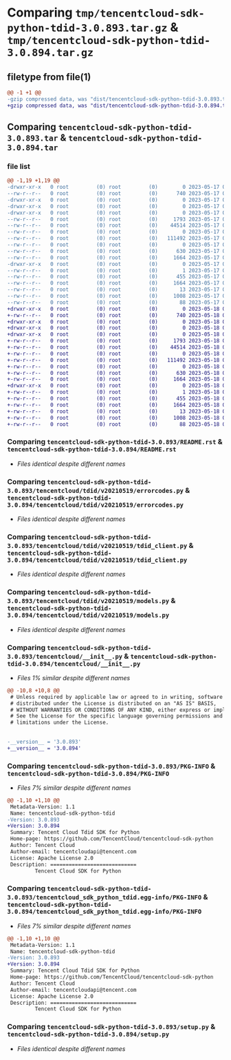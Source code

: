 # Comparing `tmp/tencentcloud-sdk-python-tdid-3.0.893.tar.gz` & `tmp/tencentcloud-sdk-python-tdid-3.0.894.tar.gz`

## filetype from file(1)

```diff
@@ -1 +1 @@
-gzip compressed data, was "dist/tencentcloud-sdk-python-tdid-3.0.893.tar", last modified: Wed May 17 03:41:46 2023, max compression
+gzip compressed data, was "dist/tencentcloud-sdk-python-tdid-3.0.894.tar", last modified: Thu May 18 00:38:26 2023, max compression
```

## Comparing `tencentcloud-sdk-python-tdid-3.0.893.tar` & `tencentcloud-sdk-python-tdid-3.0.894.tar`

### file list

```diff
@@ -1,19 +1,19 @@
-drwxr-xr-x   0 root         (0) root         (0)        0 2023-05-17 03:41:46.000000 tencentcloud-sdk-python-tdid-3.0.893/
--rw-r--r--   0 root         (0) root         (0)      740 2023-05-17 03:41:46.000000 tencentcloud-sdk-python-tdid-3.0.893/README.rst
-drwxr-xr-x   0 root         (0) root         (0)        0 2023-05-17 03:41:46.000000 tencentcloud-sdk-python-tdid-3.0.893/tencentcloud/
-drwxr-xr-x   0 root         (0) root         (0)        0 2023-05-17 03:41:46.000000 tencentcloud-sdk-python-tdid-3.0.893/tencentcloud/tdid/
-drwxr-xr-x   0 root         (0) root         (0)        0 2023-05-17 03:41:46.000000 tencentcloud-sdk-python-tdid-3.0.893/tencentcloud/tdid/v20210519/
--rw-r--r--   0 root         (0) root         (0)     1793 2023-05-17 03:41:46.000000 tencentcloud-sdk-python-tdid-3.0.893/tencentcloud/tdid/v20210519/errorcodes.py
--rw-r--r--   0 root         (0) root         (0)    44514 2023-05-17 03:41:46.000000 tencentcloud-sdk-python-tdid-3.0.893/tencentcloud/tdid/v20210519/tdid_client.py
--rw-r--r--   0 root         (0) root         (0)        0 2023-05-17 03:41:46.000000 tencentcloud-sdk-python-tdid-3.0.893/tencentcloud/tdid/v20210519/__init__.py
--rw-r--r--   0 root         (0) root         (0)   111492 2023-05-17 03:41:46.000000 tencentcloud-sdk-python-tdid-3.0.893/tencentcloud/tdid/v20210519/models.py
--rw-r--r--   0 root         (0) root         (0)        0 2023-05-17 03:41:46.000000 tencentcloud-sdk-python-tdid-3.0.893/tencentcloud/tdid/__init__.py
--rw-r--r--   0 root         (0) root         (0)      630 2023-05-17 03:41:46.000000 tencentcloud-sdk-python-tdid-3.0.893/tencentcloud/__init__.py
--rw-r--r--   0 root         (0) root         (0)     1664 2023-05-17 03:41:46.000000 tencentcloud-sdk-python-tdid-3.0.893/PKG-INFO
-drwxr-xr-x   0 root         (0) root         (0)        0 2023-05-17 03:41:46.000000 tencentcloud-sdk-python-tdid-3.0.893/tencentcloud_sdk_python_tdid.egg-info/
--rw-r--r--   0 root         (0) root         (0)        1 2023-05-17 03:41:46.000000 tencentcloud-sdk-python-tdid-3.0.893/tencentcloud_sdk_python_tdid.egg-info/dependency_links.txt
--rw-r--r--   0 root         (0) root         (0)      455 2023-05-17 03:41:46.000000 tencentcloud-sdk-python-tdid-3.0.893/tencentcloud_sdk_python_tdid.egg-info/SOURCES.txt
--rw-r--r--   0 root         (0) root         (0)     1664 2023-05-17 03:41:46.000000 tencentcloud-sdk-python-tdid-3.0.893/tencentcloud_sdk_python_tdid.egg-info/PKG-INFO
--rw-r--r--   0 root         (0) root         (0)       13 2023-05-17 03:41:46.000000 tencentcloud-sdk-python-tdid-3.0.893/tencentcloud_sdk_python_tdid.egg-info/top_level.txt
--rw-r--r--   0 root         (0) root         (0)     1008 2023-05-17 03:41:46.000000 tencentcloud-sdk-python-tdid-3.0.893/setup.py
--rw-r--r--   0 root         (0) root         (0)       88 2023-05-17 03:41:46.000000 tencentcloud-sdk-python-tdid-3.0.893/setup.cfg
+drwxr-xr-x   0 root         (0) root         (0)        0 2023-05-18 00:38:26.000000 tencentcloud-sdk-python-tdid-3.0.894/
+-rw-r--r--   0 root         (0) root         (0)      740 2023-05-18 00:38:26.000000 tencentcloud-sdk-python-tdid-3.0.894/README.rst
+drwxr-xr-x   0 root         (0) root         (0)        0 2023-05-18 00:38:26.000000 tencentcloud-sdk-python-tdid-3.0.894/tencentcloud/
+drwxr-xr-x   0 root         (0) root         (0)        0 2023-05-18 00:38:26.000000 tencentcloud-sdk-python-tdid-3.0.894/tencentcloud/tdid/
+drwxr-xr-x   0 root         (0) root         (0)        0 2023-05-18 00:38:26.000000 tencentcloud-sdk-python-tdid-3.0.894/tencentcloud/tdid/v20210519/
+-rw-r--r--   0 root         (0) root         (0)     1793 2023-05-18 00:38:26.000000 tencentcloud-sdk-python-tdid-3.0.894/tencentcloud/tdid/v20210519/errorcodes.py
+-rw-r--r--   0 root         (0) root         (0)    44514 2023-05-18 00:38:26.000000 tencentcloud-sdk-python-tdid-3.0.894/tencentcloud/tdid/v20210519/tdid_client.py
+-rw-r--r--   0 root         (0) root         (0)        0 2023-05-18 00:38:26.000000 tencentcloud-sdk-python-tdid-3.0.894/tencentcloud/tdid/v20210519/__init__.py
+-rw-r--r--   0 root         (0) root         (0)   111492 2023-05-18 00:38:26.000000 tencentcloud-sdk-python-tdid-3.0.894/tencentcloud/tdid/v20210519/models.py
+-rw-r--r--   0 root         (0) root         (0)        0 2023-05-18 00:38:26.000000 tencentcloud-sdk-python-tdid-3.0.894/tencentcloud/tdid/__init__.py
+-rw-r--r--   0 root         (0) root         (0)      630 2023-05-18 00:38:26.000000 tencentcloud-sdk-python-tdid-3.0.894/tencentcloud/__init__.py
+-rw-r--r--   0 root         (0) root         (0)     1664 2023-05-18 00:38:26.000000 tencentcloud-sdk-python-tdid-3.0.894/PKG-INFO
+drwxr-xr-x   0 root         (0) root         (0)        0 2023-05-18 00:38:26.000000 tencentcloud-sdk-python-tdid-3.0.894/tencentcloud_sdk_python_tdid.egg-info/
+-rw-r--r--   0 root         (0) root         (0)        1 2023-05-18 00:38:26.000000 tencentcloud-sdk-python-tdid-3.0.894/tencentcloud_sdk_python_tdid.egg-info/dependency_links.txt
+-rw-r--r--   0 root         (0) root         (0)      455 2023-05-18 00:38:26.000000 tencentcloud-sdk-python-tdid-3.0.894/tencentcloud_sdk_python_tdid.egg-info/SOURCES.txt
+-rw-r--r--   0 root         (0) root         (0)     1664 2023-05-18 00:38:26.000000 tencentcloud-sdk-python-tdid-3.0.894/tencentcloud_sdk_python_tdid.egg-info/PKG-INFO
+-rw-r--r--   0 root         (0) root         (0)       13 2023-05-18 00:38:26.000000 tencentcloud-sdk-python-tdid-3.0.894/tencentcloud_sdk_python_tdid.egg-info/top_level.txt
+-rw-r--r--   0 root         (0) root         (0)     1008 2023-05-18 00:38:26.000000 tencentcloud-sdk-python-tdid-3.0.894/setup.py
+-rw-r--r--   0 root         (0) root         (0)       88 2023-05-18 00:38:26.000000 tencentcloud-sdk-python-tdid-3.0.894/setup.cfg
```

### Comparing `tencentcloud-sdk-python-tdid-3.0.893/README.rst` & `tencentcloud-sdk-python-tdid-3.0.894/README.rst`

 * *Files identical despite different names*

### Comparing `tencentcloud-sdk-python-tdid-3.0.893/tencentcloud/tdid/v20210519/errorcodes.py` & `tencentcloud-sdk-python-tdid-3.0.894/tencentcloud/tdid/v20210519/errorcodes.py`

 * *Files identical despite different names*

### Comparing `tencentcloud-sdk-python-tdid-3.0.893/tencentcloud/tdid/v20210519/tdid_client.py` & `tencentcloud-sdk-python-tdid-3.0.894/tencentcloud/tdid/v20210519/tdid_client.py`

 * *Files identical despite different names*

### Comparing `tencentcloud-sdk-python-tdid-3.0.893/tencentcloud/tdid/v20210519/models.py` & `tencentcloud-sdk-python-tdid-3.0.894/tencentcloud/tdid/v20210519/models.py`

 * *Files identical despite different names*

### Comparing `tencentcloud-sdk-python-tdid-3.0.893/tencentcloud/__init__.py` & `tencentcloud-sdk-python-tdid-3.0.894/tencentcloud/__init__.py`

 * *Files 1% similar despite different names*

```diff
@@ -10,8 +10,8 @@
 # Unless required by applicable law or agreed to in writing, software
 # distributed under the License is distributed on an "AS IS" BASIS,
 # WITHOUT WARRANTIES OR CONDITIONS OF ANY KIND, either express or implied.
 # See the License for the specific language governing permissions and
 # limitations under the License.
 
 
-__version__ = '3.0.893'
+__version__ = '3.0.894'
```

### Comparing `tencentcloud-sdk-python-tdid-3.0.893/PKG-INFO` & `tencentcloud-sdk-python-tdid-3.0.894/PKG-INFO`

 * *Files 7% similar despite different names*

```diff
@@ -1,10 +1,10 @@
 Metadata-Version: 1.1
 Name: tencentcloud-sdk-python-tdid
-Version: 3.0.893
+Version: 3.0.894
 Summary: Tencent Cloud Tdid SDK for Python
 Home-page: https://github.com/TencentCloud/tencentcloud-sdk-python
 Author: Tencent Cloud
 Author-email: tencentcloudapi@tencent.com
 License: Apache License 2.0
 Description: ============================
         Tencent Cloud SDK for Python
```

### Comparing `tencentcloud-sdk-python-tdid-3.0.893/tencentcloud_sdk_python_tdid.egg-info/PKG-INFO` & `tencentcloud-sdk-python-tdid-3.0.894/tencentcloud_sdk_python_tdid.egg-info/PKG-INFO`

 * *Files 7% similar despite different names*

```diff
@@ -1,10 +1,10 @@
 Metadata-Version: 1.1
 Name: tencentcloud-sdk-python-tdid
-Version: 3.0.893
+Version: 3.0.894
 Summary: Tencent Cloud Tdid SDK for Python
 Home-page: https://github.com/TencentCloud/tencentcloud-sdk-python
 Author: Tencent Cloud
 Author-email: tencentcloudapi@tencent.com
 License: Apache License 2.0
 Description: ============================
         Tencent Cloud SDK for Python
```

### Comparing `tencentcloud-sdk-python-tdid-3.0.893/setup.py` & `tencentcloud-sdk-python-tdid-3.0.894/setup.py`

 * *Files identical despite different names*

